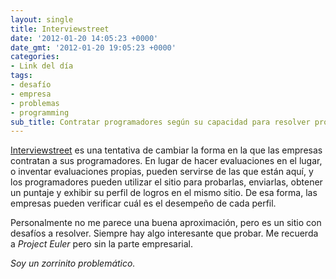 ```yaml
---
layout: single
title: Interviewstreet
date: '2012-01-20 14:05:23 +0000'
date_gmt: '2012-01-20 19:05:23 +0000'
categories:
- Link del día
tags:
- desafío
- empresa
- problemas
- programming
sub_title: Contratar programadores según su capacidad para resolver problemas
---
```


[Interviewstreet](http://www.interviewstreet.com/) es una tentativa de cambiar la forma en la que las empresas contratan a sus programadores. En lugar de hacer evaluaciones en el lugar, o inventar evaluaciones propias, pueden servirse de las que están aquí, y los programadores pueden utilizar el sitio para probarlas, enviarlas, obtener un puntaje y exhibir su perfil de logros en el mismo sitio. De esa forma, las empresas pueden verificar cuál es el desempeño de cada perfil.

Personalmente no me parece una buena aproximación, pero es un sitio con desafíos a resolver. Siempre hay algo interesante que probar. Me recuerda a _Project Euler_ pero sin la parte empresarial.

_Soy un zorrinito problemático._

